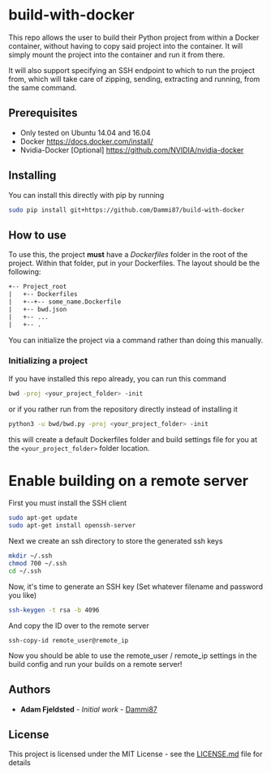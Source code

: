 # build-with-docker
This repo allows the user to build their Python project from within a Docker container, without having to copy said project into the container. It will simply mount the project into the container and run it from there.

It will also support specifying an SSH endpoint to which to run the project from, which will take care of zipping, sending, extracting and running, from the same command.

## Prerequisites

 * Only tested on Ubuntu 14.04 and 16.04
 * Docker https://docs.docker.com/install/
 * Nvidia-Docker [Optional] https://github.com/NVIDIA/nvidia-docker

## Installing

You can install this directly with pip by running
``` bash
sudo pip install git+https://github.com/Dammi87/build-with-docker
```

## How to use
To use this, the project __must__ have a _Dockerfiles_ folder in the root of the project. Within that folder, put in your Dockerfiles. The layout should be the following:

``` txt
+-- Project_root
|   +-- Dockerfiles
|	+--+-- some_name.Dockerfile
|   +-- bwd.json
|   +-- ...
|   +-- .
```

You can initialize the project via a command rather than doing this manually.

### Initializing a project
If you have installed this repo already, you can run this command
``` bash
bwd -proj <your_project_folder> -init
```

or if you rather run from the repository directly instead of installing it
``` bash
python3 -u bwd/bwd.py -proj <your_project_folder> -init
```

this will create a default Dockerfiles folder and build settings file for you at the ```<your_project_folder>``` folder location.

# Enable building on a remote server

First you must install the SSH client
``` bash
sudo apt-get update
sudo apt-get install openssh-server
```

Next we create an ssh directory to store the generated ssh keys
``` bash
mkdir ~/.ssh
chmod 700 ~/.ssh
cd ~/.ssh
```

Now, it's time to generate an SSH key (Set whatever filename and password you like)
``` bash
ssh-keygen -t rsa -b 4096
```

And copy the ID over to the remote server
```
ssh-copy-id remote_user@remote_ip
```

Now you should be able to use the remote_user / remote_ip settings in the build config and run your builds on a remote server!
## Authors

* **Adam Fjeldsted** - *Initial work* - [Dammi87](https://github.com/Dammi87)

## License

This project is licensed under the MIT License - see the [LICENSE.md](LICENSE.md) file for details

